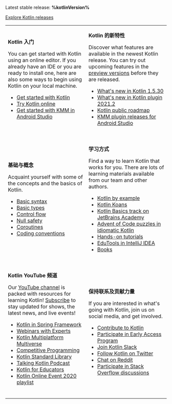 [//]: # (title: Kotlin 文档)

<microformat>
    <p>Latest stable release: <strong>%kotlinVersion%</strong></p>
    <p><a href="releases.md#release-details">Explore Kotlin releases</a></p>
</microformat>

<table header-style="none" width="100%" >
<tr>
<td width="50%">

**Kotlin 入门**

You can get started with Kotlin using an online editor. If you already have an IDE or you are ready to install one, here are also some ways to begin using Kotlin on your local machine.

* [Get started with Kotlin](getting-started.md)
* [Try Kotlin online](https://play.kotlinlang.org/)
* [Get started with KMM in Android Studio](kmm-getting-started.md)

<br/>

</td>
<td>

**Kotlin 的新特性**

Discover what features are available in the newest Kotlin release. You can try out upcoming features in the [preview 
versions](eap.md) before they are released.

* [What's new in Kotlin 1.5.30](whatsnew1530.md)
* [What's new in Kotlin plugin 2021.2](whatsnew-plugin-20212.md)
* [Kotlin public roadmap](roadmap.md)
* [KMM plugin releases for Android Studio](kmm-plugin-releases.md)

<br/>

</td>
</tr>

<tr>
<td>

**基础与概念**

Acquaint yourself with some of the concepts and the basics of Kotlin. 

* [Basic syntax](basic-syntax.md)
* [Basic types](basic-types.md)
* [Control flow](control-flow.md)
* [Null safety](null-safety.md)
* [Coroutines](coroutines-overview.md)
* [Coding conventions](coding-conventions.md)

<br/>
</td>

<td>

**学习方式**

Find a way to learn Kotlin that works for you. There are lots of learning materials available from our team and other authors.

* [Kotlin by example](https://play.kotlinlang.org/byExample/overview)
* [Kotlin Koans](koans.md)
* [Kotlin Basics track on JetBrains Academy](https://hyperskill.org/tracks/18/)
* [Advent of Code puzzles in idiomatic Kotlin](advent-of-code.md)
* [Hands-on tutorials](https://play.kotlinlang.org/hands-on/overview)
* [EduTools in IntelliJ IDEA](edu-tools-learner.md)
* [Books](books.md)

<br/>

</td>
</tr>

<tr>
<td>

**Kotlin YouTube 频道**

Our [YouTube channel](https://www.youtube.com/channel/UCP7uiEZIqci43m22KDl0sNw) is packed with resources for learning Kotlin! [Subscribe](https://www.youtube.com/channel/UCP7uiEZIqci43m22KDl0sNw?sub_confirmation=1) to stay updated for shows, the latest news, and live events!

* [Kotlin in Spring Framework](https://www.youtube.com/playlist?list=PLlFc5cFwUnmxOJL0GSSZ1Vot4KL2Vwe7x)
* [Webinars with Experts](https://www.youtube.com/playlist?list=PLlFc5cFwUnmx-dpq9nkdaVJX0GnrM1Mp1)
* [Kotlin Multiplatform Multiverse](https://www.youtube.com/playlist?list=PLlFc5cFwUnmy_oVc9YQzjasSNoAk4hk_C)
* [Competitive Programming](https://www.youtube.com/playlist?list=PLlFc5cFwUnmyQA0l15nAfE1-pnu6fSvvG)
* [Kotlin Standard Library](https://www.youtube.com/playlist?list=PLlFc5cFwUnmy6Fz9aq-JMlzk34ce5hJrg)
* [Talking Kotlin Podcast](https://www.youtube.com/playlist?list=PLlFc5cFwUnmz1TwkP9SKCHU978dqLTANB)
* [Kotlin for Educators](https://www.youtube.com/playlist?list=PLlFc5cFwUnmzT4cgLOGJYGnY6j0W2xoFA)
* [Kotlin Online Event 2020 playlist](https://www.youtube.com/playlist?list=PLlFc5cFwUnmztiekWaNlCcjfxvNQbXViP)

<br/>

</td>
<td>

**保持联系及贡献力量**

If you are interested in what's going with Kotlin, join us on social media, and get involved.

* [Contribute to Kotlin](contribute.md)
* [Participate in Early Access Program](eap.md)
* [Join Kotlin Slack](https://surveys.jetbrains.com/s3/kotlin-slack-sign-up)
* [Follow Kotlin on Twitter](https://twitter.com/kotlin)
* [Chat on Reddit](https://www.reddit.com/r/Kotlin/)
* [Participate in Stack Overflow discussions](https://stackoverflow.com/questions/tagged/kotlin)

</td>
</tr>

</table>
